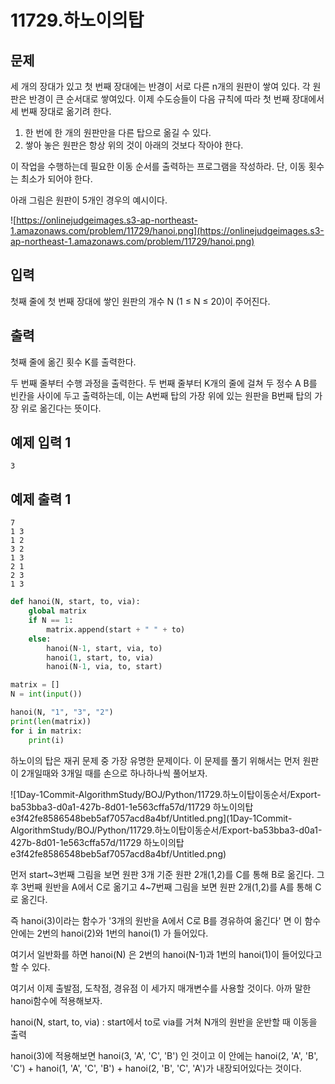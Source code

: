 # 11729.하노이의탑

## 문제

세 개의 장대가 있고 첫 번째 장대에는 반경이 서로 다른 n개의 원판이 쌓여 있다. 각 원판은 반경이 큰 순서대로 쌓여있다. 이제 수도승들이 다음 규칙에 따라 첫 번째 장대에서 세 번째 장대로 옮기려 한다.

1. 한 번에 한 개의 원판만을 다른 탑으로 옮길 수 있다.
2. 쌓아 놓은 원판은 항상 위의 것이 아래의 것보다 작아야 한다.

이 작업을 수행하는데 필요한 이동 순서를 출력하는 프로그램을 작성하라. 단, 이동 횟수는 최소가 되어야 한다.

아래 그림은 원판이 5개인 경우의 예시이다.

![https://onlinejudgeimages.s3-ap-northeast-1.amazonaws.com/problem/11729/hanoi.png](https://onlinejudgeimages.s3-ap-northeast-1.amazonaws.com/problem/11729/hanoi.png)

## 입력

첫째 줄에 첫 번째 장대에 쌓인 원판의 개수 N (1 ≤ N ≤ 20)이 주어진다.

## 출력

첫째 줄에 옮긴 횟수 K를 출력한다.

두 번째 줄부터 수행 과정을 출력한다. 두 번째 줄부터 K개의 줄에 걸쳐 두 정수 A B를 빈칸을 사이에 두고 출력하는데, 이는 A번째 탑의 가장 위에 있는 원판을 B번째 탑의 가장 위로 옮긴다는 뜻이다.

## 예제 입력 1

```
3

```

## 예제 출력 1

```
7
1 3
1 2
3 2
1 3
2 1
2 3
1 3
```

```python
def hanoi(N, start, to, via):
    global matrix
    if N == 1:
        matrix.append(start + " " + to)
    else:
        hanoi(N-1, start, via, to)
        hanoi(1, start, to, via)
        hanoi(N-1, via, to, start)

matrix = []
N = int(input())

hanoi(N, "1", "3", "2")
print(len(matrix))
for i in matrix:
    print(i)
```

하노이의 탑은 재귀 문제 중 가장 유명한 문제이다. 이 문제를 풀기 위해서는 먼저 원판이 2개일때와 3개일 때를 손으로 하나하나씩 풀어보자.

![1Day-1Commit-AlgorithmStudy/BOJ/Python/11729.하노이탑이동순서/Export-ba53bba3-d0a1-427b-8d01-1e563cffa57d/11729 하노이의탑 e3f42fe8586548beb5af7057acd8a4bf/Untitled.png](1Day-1Commit-AlgorithmStudy/BOJ/Python/11729.하노이탑이동순서/Export-ba53bba3-d0a1-427b-8d01-1e563cffa57d/11729 하노이의탑 e3f42fe8586548beb5af7057acd8a4bf/Untitled.png)

먼저 start~3번째 그림을 보면 원판 3개 기준 원판 2개(1,2)를 C를 통해 B로 옮긴다. 그 후 3번째 원반을 A에서 C로 옮기고 4~7번째 그림을 보면 원판 2개(1,2)를 A를 통해 C로 옮긴다.

즉 hanoi(3)이라는 함수가 '3개의 원반을 A에서 C로 B를 경유하여 옮긴다' 면 이 함수 안에는 2번의 hanoi(2)와 1번의 hanoi(1) 가 들어있다.

여기서 일반화를 하면 hanoi(N) 은 2번의 hanoi(N-1)과 1번의 hanoi(1)이 들어있다고 할 수 있다.

여기서 이제 출발점, 도착점, 경유점 이 세가지 매개변수를 사용할 것이다. 아까 말한 hanoi함수에 적용해보자.

hanoi(N, start, to, via) : start에서 to로 via를 거쳐 N개의 원반을 운반할 때 이동을 출력

hanoi(3)에 적용해보면 hanoi(3, 'A', 'C', 'B') 인 것이고 이 안에는 hanoi(2, 'A', 'B', 'C') + hanoi(1, 'A', 'C', 'B') + hanoi(2, 'B', 'C', 'A')가 내장되어있다는 것이다.
